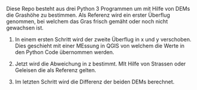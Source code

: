 Diese Repo besteht aus drei Python 3 Programmen um mit Hilfe von DEMs die Grashöhe zu bestimmen.
Als Referenz wird ein erster Überflug genommen, bei welchem das Gras frisch gemäht oder noch nicht gewachsen ist.

1. In einem ersten Schritt wird der zweite Überflug in x und y verschoben. Dies geschieht mit einer MEssung in QGIS von welchem die Werte in den 
Python Code übernommen werden.

2. Jetzt wird die Abweichung in z bestimmt. MIt Hilfe von Strassen oder Geleisen die als Referenz gelten.

3. Im letzten Schritt wird die Differenz der beiden DEMs berechnet.
